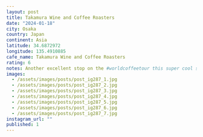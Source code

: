 ```yaml
---
layout: post
title: Takamura Wine and Coffee Roasters
date: "2024-01-18"
city: Osaka
country: Japan
continent: Asia
latitude: 34.6872972
longitude: 135.4910885
cafe_name: Takamura Wine and Coffee Roasters
rating: 6
notes: Another excellent stop on the #worldcoffeetour this super cool spot boasts freshly roasted beans and wine by the glass, and delicious donuts.
images:
  - /assets/images/posts/post_ig287_1.jpg
  - /assets/images/posts/post_ig287_2.jpg
  - /assets/images/posts/post_ig287_3.jpg
  - /assets/images/posts/post_ig287_4.jpg
  - /assets/images/posts/post_ig287_5.jpg
  - /assets/images/posts/post_ig287_6.jpg
  - /assets/images/posts/post_ig287_7.jpg
instagram_url: ""
published: 1
---
```

